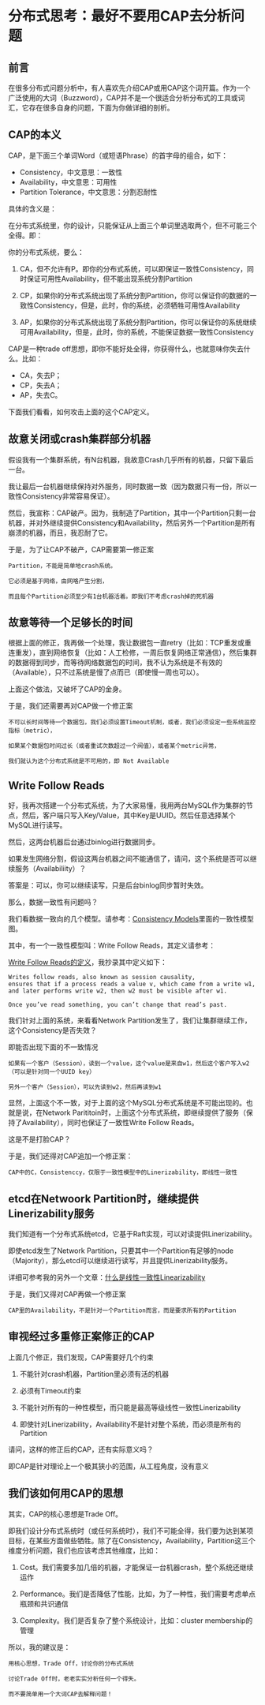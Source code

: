 # 分布式思考：最好不要用CAP去分析问题

## 前言

在很多分布式问题分析中，有人喜欢先介绍CAP或用CAP这个词开篇。作为一个广泛使用的大词（Buzzword），CAP并不是一个很适合分析分布式的工具或词汇，它存在很多自身的问题，下面为你做详细的剖析。

## CAP的本义

CAP，是下面三个单词Word（或短语Phrase）的首字母的组合，如下：

* Consistency，中文意思：一致性
* Availability，中文意思：可用性
* Partition Tolerance，中文意思：分割忍耐性

具体的含义是：

在分布式系统里，你的设计，只能保证从上面三个单词里选取两个，但不可能三个全得。即：

你的分布式系统，要么：

1. CA，但不允许有P。即你的分布式系统，可以即保证一致性Consistency，同时保证可用性Availability，但不能出现系统分割Partition

2. CP，如果你的分布式系统出现了系统分割Partition，你可以保证你的数据的一致性Consistency，但是，此时，你的系统，必须牺牲可用性Availability

3. AP，如果你的分布式系统出现了系统分割Partition，你可以保证你的系统继续可用Availability，但是，此时，你的系统，不能保证数据一致性Consistency

CAP是一种trade off思想，即你不能好处全得，你获得什么，也就意味你失去什么。比如：

* CA，失去P；
* CP，失去A；
* AP，失去C。

下面我们看看，如何攻击上面的这个CAP定义。

## 故意关闭或crash集群部分机器

假设我有一个集群系统，有N台机器，我故意Crash几乎所有的机器，只留下最后一台。

我让最后一台机器继续保持对外服务，同时数据一致（因为数据只有一份，所以一致性Consistency非常容易保证）。

然后，我宣称：CAP破产。因为，我制造了Partition，其中一个Partition只剩一台机器，并对外继续提供Consistency和Availability，然后另外一个Partition是所有崩溃的机器，而且，我忍耐了它。

于是，为了让CAP不破产，CAP需要第一修正案

```
Partition，不能是简单地crash系统。

它必须是基于网络，由网咯产生分割，

而且每个Partition必须至少有1台机器活着。即我们不考虑crash掉的死机器
```

## 故意等待一个足够长的时间

根据上面的修正，我再做一个处理，我让数据包一直retry（比如：TCP重发或重连重发），直到网络恢复（比如：人工检修，一周后恢复网络正常通信），然后集群的数据得到同步，而等待网络数据包的时间，我不认为系统是不有效的（Available），只不过系统是慢了点而已（即使慢一周也可以）。

上面这个做法，又破坏了CAP的金身。

于是，我们还需要再对CAP做一个修正案

```
不可以长时间等待一个数据包，我们必须设置Timeout机制，或者，我们必须设定一些系统监控指标（metric），

如果某个数据包时间过长（或者重试次数超过一个阀值），或者某个metric异常，

我们就认为这个分布式系统是不可用的，即 Not Available
```

## Write Follow Reads

好，我再次搭建一个分布式系统，为了大家易懂，我用两台MySQL作为集群的节点，然后，客户端只写入Key/Value，其中Key是UUID。然后任意选择某个MySQL进行读写。

然后，这两台机器后台通过binlog进行数据同步。

如果发生网络分割，假设这两台机器之间不能通信了，请问，这个系统是否可以继续服务（Availabiliity）？

答案是：可以，你可以继续读写，只是后台binlog同步暂时失效。

那么，数据一致性有问题吗？

我们看数据一致向的几个模型。请参考：[Consistency Models](http://jepsen.io/consistency)里面的一致性模型图。

其中，有一个一致性模型叫：Write Follow Reads，其定义请参考：

[Write Follow Reads的定义](http://jepsen.io/consistency/models/writes-follow-reads)，我抄录其中定义如下：

```
Writes follow reads, also known as session causality, 
ensures that if a process reads a value v, which came from a write w1, 
and later performs write w2, then w2 must be visible after w1. 

Once you’ve read something, you can’t change that read’s past.
```

我们针对上面的系统，来看看Network Partition发生了，我们让集群继续工作，这个Consistency是否失效？

即能否出现下面的不一致情况

```
如果有一个客户（Session），读到一个value，这个value是来自w1，然后这个客户写入w2（可以是针对同一个UUID key）

另外一个客户（Session），可以先读到w2，然后再读到w1
```

显然，上面这个不一致，对于上面的这个MySQL分布式系统是不可能出现的。也就是说，在Network Parititoin时，上面这个分布式系统，即继续提供了服务（保持了Availability），同时也保证了一致性Write Follow Reads。

这是不是打脸CAP？

于是，我们还得对CAP追加一个修正案：

```
CAP中的C，Consistenccy，仅限于一致性模型中的Linerizability，即线性一致性
```

## etcd在Netwoork Partition时，继续提供Linerizability服务

我们知道有一个分布式系统etcd，它基于Raft实现，可以对读提供Linerizability。

即使etcd发生了Network Partition，只要其中一个Partition有足够的node（Majority），那么etcd可以继续进行读写，并且提供Linerizability服务。

详细可参考我的另外一个文章：[什么是线性一致性Linearizability](https://zhuanlan.zhihu.com/p/410217203)

于是，我们又得对CAP再做一个修正案

```
CAP里的Availability，不是针对一个Partition而言，而是要求所有的Partition
```

## 审视经过多重修正案修正的CAP

上面几个修正，我们发现，CAP需要好几个约束

1. 不能针对crash机器，Partition里必须有活的机器

2. 必须有Timeout约束

3. 不能针对所有的一种性模型，而只能是最高等级线性一致性Linerizability

4. 即使针对Linerizability，Availability不是针对整个系统，而必须是所有的Partition

请问，这样的修正后的CAP，还有实际意义吗？

即CAP是针对理论上一个极其狭小的范围，从工程角度，没有意义

## 我们该如何用CAP的思想

其实，CAP的核心思想是Trade Off。

即我们设计分布式系统时（或任何系统时），我们不可能全得，我们要为达到某项目标，在某些方面做些牺牲。除了在Consistency，Availability，Partition这三个维度分析问题，我们也应该考虑其他维度，比如：

1. Cost。我们需要多加几倍的机器，才能保证一台机器crash，整个系统还继续运作

2. Performance。我们是否降低了性能，比如，为了一种性，我们需要考虑单点瓶颈和共识通信

3. Complexity。我们是否复杂了整个系统设计，比如：cluster membership的管理

所以，我的建议是：

```
用核心思想，Trade Off，讨论你的分布式系统

讨论Trade Off时，老老实实分析任何一个得失。

而不要简单用一个大词CAP去解释问题！
```
